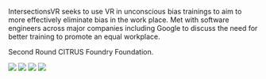 IntersectionsVR seeks to use VR in unconscious bias trainings to aim to more effectively eliminate bias in the work place. Met with software engineers across major companies including Google to discuss the need for better training to promote an equal workplace.

Second Round CITRUS Foundry Foundation.

![](1.png)
![](2.png)
![](3.png)
![](4.png)

